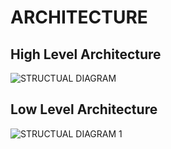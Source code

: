 # ARCHITECTURE
## High Level Architecture

![STRUCTUAL DIAGRAM ](https://user-images.githubusercontent.com/89648059/135462513-6285f51d-def4-43cc-a9d8-586bdf7de215.png)
## Low Level Architecture

![STRUCTUAL DIAGRAM 1](https://user-images.githubusercontent.com/89648059/135462788-2831949e-e46b-40ba-9244-7b2cd1df0409.png)
